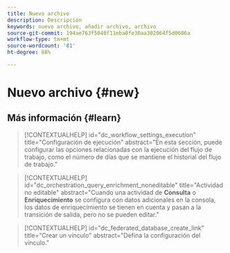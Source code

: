```yaml
---
title: Nuevo archivo
description: Descripción
keywords: nuevo archivo, añadir archivo, archivo
source-git-commit: 194ae763f5040f11eba0fe30aa302064f5d0606a
workflow-type: tm+mt
source-wordcount: '81'
ht-degree: 88%

---
```



# Nuevo archivo {#new}

## Más información {#learn}

<!-- Workflow + Workflow activities-->



>[!CONTEXTUALHELP]
>id="dc_workflow_settings_execution"
>title="Configuración de ejecución"
>abstract="En esta sección, puede configurar las opciones relacionadas con la ejecución del flujo de trabajo, como el número de días que se mantiene el historial del flujo de trabajo."




>[!CONTEXTUALHELP]
>id="dc_orchestration_query_enrichment_noneditable"
>title="Actividad no editable"
>abstract="Cuando una actividad de **Consulta** o **Enriquecimiento** se configura con datos adicionales en la consola, los datos de enriquecimiento se tienen en cuenta y pasan a la transición de salida, pero no se pueden editar."

<!-- Create a link -->

>[!CONTEXTUALHELP]
>id="dc_federated_database_create_link"
>title="Crear un vínculo"
>abstract="Defina la configuración del vínculo."

